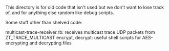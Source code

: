 This directory is for old code that isn't used but we don't want to lose track of, and for anything else random like debug scripts.

Some stuff other than shelved code:

multicast-trace-receiver.rb: receives multicast trace UDP packets from ZT_TRACE_MULTICAST
encrypt, decrypt: useful shell scripts for AES-encrypting and decrypting files
